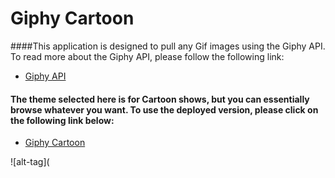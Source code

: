 # Giphy Cartoon

####This application is designed to pull any Gif images using the Giphy API. To read more about the Giphy API, please follow the following link:

- [Giphy API](http://api.giphy.com/)


#### The theme selected here is for Cartoon shows, but you can essentially browse whatever you want. To use the deployed version, please click on the following link below:
- [Giphy Cartoon](https://pacific-mountain-85147.herokuapp.com/)

![alt-tag](